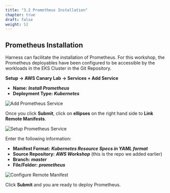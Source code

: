 ```yaml
---
title: "3.2 Prometheus Installation"
chapter: true
draft: false
weight: 52
---
```


## Prometheus Installation

Harness can facilitate the installation of Prometheus. For this workshop, the Prometheus deployables have been configured to be accessible by the workloads in the  EKS Cluster in the Git Repository. 

**Setup -> AWS Canary Lab -> Services  + Add Service**

* **Name:** ***Install Prometheus***
* **Deployment Type:** ***Kubernetes***

![Add Prometheus Service](/images/prometheus_service.png)

Once you click **Submit**, click on **ellipses** on the right hand side to **Link Remote Manifests**. 

![Setup Prometheus Service](/images/prometheus_service_setup.png)

Enter the following information:

* **Manifest Format:** ***Kubernetes Resource Specs in YAML format***
* **Source Repository:** ***AWS Workshop*** (this is the repo we added earlier)
* **Branch:** ***master***
* **File/Folder:** ***prometheus***

![Configure Remote Manifest](/images/remote_manifest.png)

Click **Submit** and you are ready to deploy Prometheus. 

